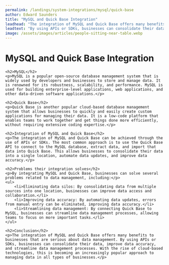 ```yaml
---
permalink: /landings/system-integrations/mysql/quick-base
author: Edward Saunders
title: "MySQL and Quick Base Integration"
leadhead: "The integration of MySQL and Quick Base offers many benefits to businesses that are serious about data management"
leadtext: "By using APIs or SDKs, businesses can consolidate their data, improve data accuracy, and streamline data management processes. With the rise of cloud-based technologies, this is becoming an increasingly popular approach to managing data in all types of businesses."
image: /assets/images/articles/people-sitting-near-table.webp
---
```

<div class="arttext">	<h1>MySQL and Quick Base Integration</h1>

	<h2>MySQL</h2>
	<p>MySQL is a popular open-source database management system that is widely used by developers and businesses to store and manage data. It is renowned for its robustness, scalability, and performance. MySQL is used for building enterprise-level applications, web applications, and other data-driven software applications.</p>

	<h2>Quick Base</h2>
	<p>Quick Base is another popular cloud-based database management system that allows businesses to quickly and easily create custom applications for managing their data. It is a low-code platform that enables teams to work together and get things done more efficiently, without requiring extensive coding expertise.</p>

	<h2>Integration of MySQL and Quick Base</h2>
	<p>The integration of MySQL and Quick Base can be achieved through the use of APIs or SDKs. The most common approach is to use the Quick Base API to connect to the MySQL database, extract data, and import that data into Quick Base. This allows businesses to consolidate their data into a single location, automate data updates, and improve data accuracy.</p>

	<h2>Problems their integration solves</h2>
	<p>By integrating MySQL and Quick Base, businesses can solve several problems related to data management, including:</p>
	<ul>
		<li>Eliminating data silos: By consolidating data from multiple sources into one location, businesses can improve data access and collaboration.</li>
		<li>Improving data accuracy: By automating data updates, errors from manual entry can be eliminated, improving data accuracy.</li>
		<li>Streamlining data management: By connecting Quick Base to MySQL, businesses can streamline data management processes, allowing teams to focus on more important tasks.</li>
	</ul>

	<h2>Conclusion</h2>
	<p>The integration of MySQL and Quick Base offers many benefits to businesses that are serious about data management. By using APIs or SDKs, businesses can consolidate their data, improve data accuracy, and streamline data management processes. With the rise of cloud-based technologies, this is becoming an increasingly popular approach to managing data in all types of businesses.</p>
</div>